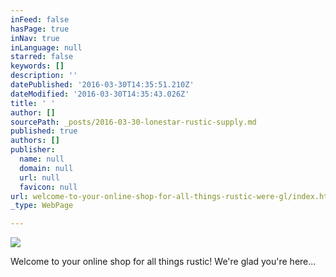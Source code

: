 ```yaml
---
inFeed: false
hasPage: true
inNav: true
inLanguage: null
starred: false
keywords: []
description: ''
datePublished: '2016-03-30T14:35:51.210Z'
dateModified: '2016-03-30T14:35:43.026Z'
title: ' '
author: []
sourcePath: _posts/2016-03-30-lonestar-rustic-supply.md
published: true
authors: []
publisher:
  name: null
  domain: null
  url: null
  favicon: null
url: welcome-to-your-online-shop-for-all-things-rustic-were-gl/index.html
_type: WebPage

---
```

![](https://the-grid-user-content.s3-us-west-2.amazonaws.com/99fde28a-be47-43c8-aa0a-f7e702749575.jpg)

Welcome to your online shop for all things rustic! We're glad you're here...

#
